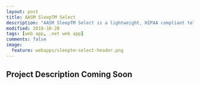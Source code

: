 ```yaml
---
layout: post
title: AASM SleepTM Select
description: "AASM SleepTM Select is a lightweight, HIPAA compliant telemedicine platform built specifically for sleep doctors. Developed with ease of use in mind, AASM SleepTM Select focuses on a simplified telemedicine encounter process."
modified: 2018-10-28
tags: [web app, .net web app]
comments: false
image:
  feature: webapps/sleeptm-select-header.png
---
```


## Project Description Coming Soon

<figure style="text-align: center">
    <img src="{{ site.url }}/images/webapps/sleeptm-select.png" alt="">
</figure>

